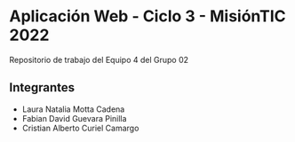 # Aplicación Web - Ciclo 3 - MisiónTIC 2022

Repositorio de trabajo del Equipo 4 del Grupo 02 

## Integrantes
* Laura Natalia Motta Cadena
* Fabian David Guevara Pinilla
* Cristian Alberto Curiel Camargo

